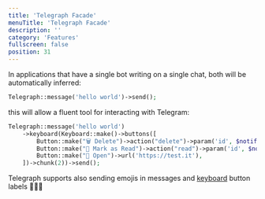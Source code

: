 ```yaml
---
title: 'Telegraph Facade'
menuTitle: 'Telegraph Facade'
description: ''
category: 'Features'
fullscreen: false 
position: 31
---
```



In applications that have a single bot writing on a single chat, both will be automatically inferred:

```php
Telegraph::message('hello world')->send();
```

this will allow a fluent tool for interacting with Telegram:

```php
Telegraph::message('hello world')
    ->keyboard(Keyboard::make()->buttons([
        Button::make("🗑️ Delete")->action("delete")->param('id', $notification->id),  
        Button::make("📖 Mark as Read")->action("read")->param('id', $notification->id),  
        Button::make("👀 Open")->url('https://test.it'),  
    ])->chunk(2))->send();
```

<alert type="info">Telegraph supports also sending emojis in messages and [keyboard](features/keyboards) button labels 🚀🚀🚀</alert>

